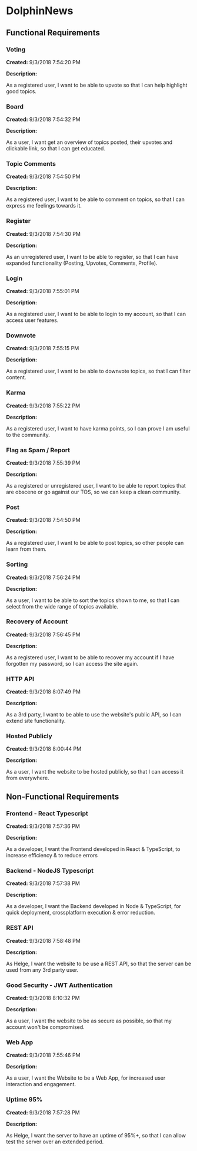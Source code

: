 # DolphinNews

## Functional Requirements

### Voting

**Created:** 9/3/2018 7:54:20 PM

**Description:**

As a registered user, I want to be able to upvote so that I can help highlight good topics.


### Board

**Created:** 9/3/2018 7:54:32 PM

**Description:**

As a user, I want get an overview of topics posted, their upvotes and clickable link, so that I can get educated.

### Topic Comments

**Created:** 9/3/2018 7:54:50 PM

**Description:**

As a registered user, I want to be able to comment on topics, so that I can express me feelings towards it.

### Register

**Created:** 9/3/2018 7:54:30 PM

**Description:**

As an unregistered user, I want to be able to register, so that I can have expanded functionality (Posting, Upvotes, Comments, Profile).

### Login

**Created:** 9/3/2018 7:55:01 PM

**Description:**

As a registered user, I want to be able to login to my account, so that I can access user features.

### Downvote

**Created:** 9/3/2018 7:55:15 PM

**Description:**

As a registered user, I want to be able to downvote topics, so that I can filter content.

### Karma

**Created:** 9/3/2018 7:55:22 PM

**Description:**

As a registered user, I want to have karma points, so I can prove I am useful to the community.

### Flag as Spam / Report

**Created:** 9/3/2018 7:55:39 PM

**Description:**

As a registered or unregistered user, I want to be able to report topics that are obscene or go against our TOS, so we can keep a clean community.

### Post

**Created:** 9/3/2018 7:54:50 PM

**Description:**

As a registered user, I want to be able to post topics, so other people can learn from them.

### Sorting

**Created:** 9/3/2018 7:56:24 PM

**Description:**

As a user, I want to be able to sort the topics shown to me, so that I can select from the wide range of topics available.

### Recovery of Account

**Created:** 9/3/2018 7:56:45 PM

**Description:**

As a registered user, I want to be able to recover my account if I have forgotten my password, so I can access the site again.

### HTTP API

**Created:** 9/3/2018 8:07:49 PM

**Description:**

As a 3rd party, I want to be able to use the website's public API, so I can extend site functionality.

### Hosted Publicly

**Created:** 9/3/2018 8:00:44 PM

**Description:**

As a user, I want the website to be hosted publicly, so that I can access it from everywhere.


## Non-Functional Requirements

### Frontend - React Typescript

**Created:** 9/3/2018 7:57:36 PM

**Description:**

As a developer, I want the Frontend developed in React & TypeScript, to increase efficiency & to reduce errors

### Backend - NodeJS Typescript

**Created:** 9/3/2018 7:57:38 PM

**Description:**

As a developer, I want the Backend developed in Node & TypeScript, for quick deployment, crossplatform execution & error reduction.

### REST API

**Created:** 9/3/2018 7:58:48 PM

**Description:**

As Helge, I want the website to be use a REST API, so that the server can be used from any 3rd party user.

### Good Security - JWT Authentication

**Created:** 9/3/2018 8:10:32 PM

**Description:**

As a user, I want the website to be as secure as possible, so that my account won't be compromised.

### Web App

**Created:** 9/3/2018 7:55:46 PM

**Description:**

As a user, I want the Website to be a Web App, for increased user interaction and engagement.

### Uptime 95%

**Created:** 9/3/2018 7:57:28 PM

**Description:**

As Helge, I want the server to have an uptime of 95%+, so that I can allow test the server over an extended period.

